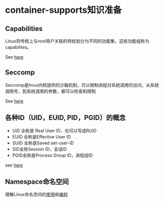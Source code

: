 # container-supports知识准备


## Capabilities

Linux将传统上与root用户关联的特权划分为不同的功能集，这些功能组称为capabilites。

See [here](capabilities)

## Seccomp

Seccomp是linux内核提供的沙箱机制，可以限制进程对系统调用的访问，从系统调用号，到系统调用的参数，都可以检查和限制

See [here](seccomp)

## 各种ID（UID，EUID, PID，PGID）的概念

* UID 全称是 Real User ID，也可以写成RUID
* EUID 全称是Effective User ID
* SUID 全称是Saved set-user-ID 
* SID全称Session ID，会话ID
* PGID全称是Process Group ID，进程组ID

see [here](printid)

## Namespace命名空间

理解Linux命名空间的[使用](namespace_handson.md)和[编程](namespace)
